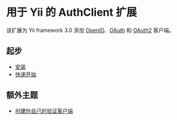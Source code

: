用于 Yii 的 AuthClient 扩展
==========================

该扩展为 Yii framework 3.0 添加 [OpenID](http://openid.net/)、[OAuth](http://oauth.net/) 和 [OAuth2](http://oauth.net/2/) 客户端。


起步
----

* [安装](installation.md)
* [快速开始](quick-start.md)

额外主题
--------

* [创建你自己的验证客户端](creating-your-own-auth-clients.md)